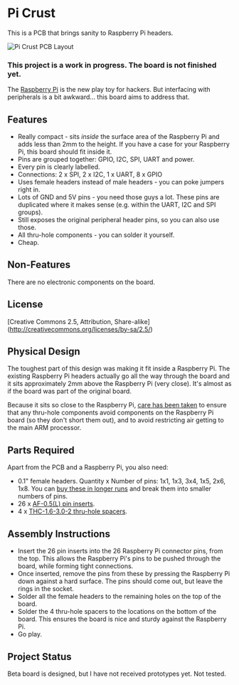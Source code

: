 Pi Crust
========

This is a PCB that brings sanity to Raspberry Pi headers.

![Pi Crust PCB Layout](https://github.com/joewalnes/pi-crust/raw/master/images/pcb.png)

### This project is a work in progress. The board is not finished yet. ###

The [Raspberry Pi](http://www.raspberrypi.org/) is the new play toy for hackers. But interfacing
with peripherals is a bit awkward... this board aims to address that.


Features
--------

*   Really compact - sits *inside* the surface area of the Raspberry Pi and adds less than 2mm to the height. If you have a case for your Raspberry Pi, this board should fit inside it.
*   Pins are grouped together: GPIO, I2C, SPI, UART and power.
*   Every pin is clearly labelled.
*   Connections: 2 x SPI, 2 x I2C, 1 x UART, 8 x GPIO
*   Uses female headers instead of male headers - you can poke jumpers right in.
*   Lots of GND and 5V pins - you need those guys a lot. These pins are duplicated where it makes sense (e.g. within the UART, I2C and SPI groups).
*   Still exposes the original peripheral header pins, so you can also use those.
*   All thru-hole components - you can solder it yourself.
*   Cheap.


Non-Features
------------

There are no electronic components on the board.


License
-------

[Creative Commons 2.5, Attribution, Share-alike] (http://creativecommons.org/licenses/by-sa/2.5/)


Physical Design
---------------

The toughest part of this design was making it fit inside a Raspberry Pi. The existing Raspberry Pi headers
actually go all the way through the board and it sits approximately 2mm above the Raspberry Pi (very close).
It's almost as if the board was part of the original board.

Because it sits so close to the Raspberry Pi, [care has been taken](https://twitter.com/joewalnes/status/220147308359196672/photo/1) to ensure that any thru-hole components
avoid components on the Raspberry Pi board (so they don't short them out), and to avoid restricting air getting
to the main ARM processor.


Parts Required
--------------

Apart from the PCB and a Raspberry Pi, you also need:

*   0.1" female headers. Quantity x Number of pins: 1x1, 1x3, 3x4, 1x5, 2x6, 1x8. You can [buy these in longer runs](http://www.adafruit.com/products/598) and break them into smaller numbers of pins.
*   26 x [AF-0.5(L) pin inserts](http://www.mac8usa.com/pin-insert-AF-lev2.php).
*   4 x [THC-1.6-3.0-2 thru-hole spacers](http://www.mac8usa.com/tht-th-series-insert-spacer_thc16.php).


Assembly Instructions
---------------------

*   Insert the 26 pin inserts into the 26 Raspberry Pi connector pins, from the top. This allows the Raspberry Pi's pins to be pushed through the board, while forming tight connections.
*   Once inserted, remove the pins from these by pressing the Raspberry Pi down against a hard surface. The pins should come out, but leave the rings in the socket.
*   Solder all the female headers to the remaining holes on the top of the board.
*   Solder the 4 thru-hole spacers to the locations on the bottom of the board. This ensures the board is nice and sturdy against the Raspberry Pi.
*   Go play.


Project Status
--------------

Beta board is designed, but I have not received prototypes yet. Not tested.


